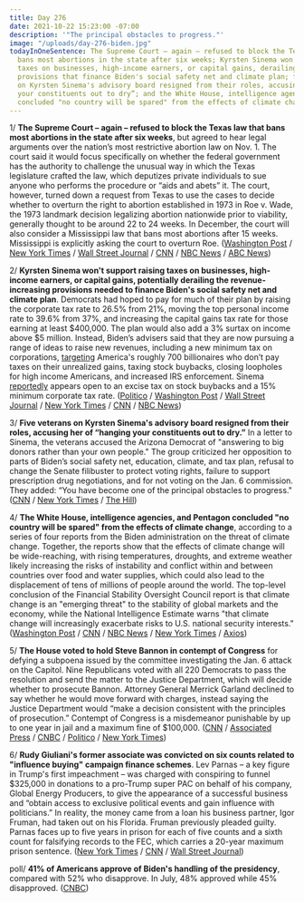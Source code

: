 ```yaml
---
title: Day 276
date: 2021-10-22 15:23:00 -07:00
description: '"The principal obstacles to progress."'
image: "/uploads/day-276-biden.jpg"
todayInOneSentence: The Supreme Court – again – refused to block the Texas law that
  bans most abortions in the state after six weeks; Kyrsten Sinema won't support raising
  taxes on businesses, high-income earners, or capital gains, derailing the revenue-increasing
  provisions that finance Biden's social safety net and climate plan; five veterans
  on Kyrsten Sinema's advisory board resigned from their roles, accusing her of “hanging
  your constituents out to dry”; and the White House, intelligence agencies, and Pentagon
  concluded "no country will be spared" from the effects of climate change.
---
```


1/ **The Supreme Court – again – refused to block the Texas law that bans most abortions in the state after six weeks**, but agreed to hear legal arguments over the nation’s most restrictive abortion law on Nov. 1. The court said it would focus specifically on whether the federal government has the authority to challenge the unusual way in which the Texas legislature crafted the law, which deputizes private individuals to sue anyone who performs the procedure or “aids and abets” it. The court, however, turned down a request from Texas to use the cases to decide whether to overturn the right to abortion established in 1973 in Roe v. Wade, the 1973 landmark decision legalizing abortion nationwide prior to viability, generally thought to be around 22 to 24 weeks. In December, the court will also consider a Mississippi law that bans most abortions after 15 weeks. Mississippi is explicitly asking the court to overturn Roe. ([Washington Post](https://www.washingtonpost.com/politics/courts_law/supreme-court-texas-abortion-law/2021/10/22/e62d4954-334b-11ec-9241-aad8e48f01ff_story.html) / [New York Times](https://www.nytimes.com/2021/10/22/us/supreme-court-abortion-texas.html) / [Wall Street Journal](https://www.wsj.com/articles/supreme-court-agrees-to-quick-consideration-of-texas-abortion-case-leaves-state-law-in-place-for-now-11634921299?mod=djemalertNEWS) / [CNN](https://www.cnn.com/2021/10/22/politics/abortion-texas-supreme-court/index.html) / [NBC News](https://www.nbcnews.com/politics/politics-news/supreme-court-quickly-take-challenge-texas-abortion-law-n1282166) / [ABC News](https://abcnews.go.com/Politics/supreme-court-texas-abortion-law/story?id=80730478))

2/ **Kyrsten Sinema won't support raising taxes on businesses, high-income earners, or capital gains, potentially derailing the revenue-increasing provisions needed to finance Biden's social safety net and climate plan**. Democrats had hoped to pay for much of their plan by raising the corporate tax rate to 26.5% from 21%, moving the top personal income rate to 39.6% from 37%, and increasing the capital gains tax rate for those earning at least $400,000. The plan would also add a 3% surtax on income above $5 million. Instead, Biden’s advisers said that they are now pursuing a range of ideas to raise new revenues, including a new minimum tax on corporations, [targeting](https://www.washingtonpost.com/us-policy/2021/10/22/sinema-warren-billionaire-tax/) America's roughly 700 billionaires who don’t pay taxes on their unrealized gains, taxing stock buybacks, closing loopholes for high income Americans, and increased IRS enforcement. Sinema [reportedly](https://www.wsj.com/articles/democrats-tackle-tax-and-healthcare-snags-in-2-trillion-bill-11634927822?mod=politics_lead_pos5) appears open to an excise tax on stock buybacks and a 15% minimum corporate tax rate. ([Politico](https://www.politico.com/news/2021/10/20/sinema-democrat-tax-plan-corporations-516364) / [Washington Post](https://www.washingtonpost.com/us-policy/2021/10/20/white-house-tax-plan/) / [Wall Street Journal](https://www.wsj.com/articles/democrats-cut-programs-durations-to-lower-cost-of-social-policy-and-climate-plan-11634747582?mod=djemalertNEWS) / [New York Times](https://www.nytimes.com/2021/10/22/us/politics/sinema-wealth-taxes.html) / [CNN](https://www.cnn.com/2021/10/21/politics/kyrsten-sinema-primary-challenge/index.html) / [NBC News](https://www.nbcnews.com/politics/congress/biden-meets-democratic-leaders-spending-bill-gets-firmed-n1282142))

3/ **Five veterans on Kyrsten Sinema's advisory board resigned from their roles, accusing her of “hanging your constituents out to dry.”** In a letter to Sinema, the veterans accused the Arizona Democrat of "answering to big donors rather than your own people." The group criticized her opposition to parts of Biden’s social safety net, education, climate, and tax plan, refusal to change the Senate filibuster to protect voting rights, failure to support prescription drug negotiations, and for not voting on the Jan. 6 commission. They added: “You have become one of the principal obstacles to progress." ([CNN](https://www.cnn.com/2021/10/21/politics/sinema-veterans-quit-advisory-board/index.html) / [New York Times](https://www.nytimes.com/2021/10/21/us/politics/sinema-veterans-resign.html) / [The Hill](https://thehill.com/homenews/senate/577775-five-members-of-sinemas-advisory-board-resign-call-her-one-of-the-principal?rl=1))

4/ **The White House, intelligence agencies, and Pentagon concluded "no country will be spared" from the effects of climate change**, according to a series of four reports from the Biden administration on the threat of climate change. Together, the reports show that the effects of climate change will be wide-reaching, with rising temperatures, droughts, and extreme weather likely increasing the risks of instability and conflict within and between countries over food and water supplies, which could also lead to the displacement of tens of millions of people around the world. The top-level conclusion of the Financial Stability Oversight Council report is that climate change is an "emerging threat" to the stability of global markets and the economy, while the National Intelligence Estimate warns "that climate change will increasingly exacerbate risks to U.S. national security interests." ([Washington Post](https://www.washingtonpost.com/national-security/intelligence-pentagon-climate-change-warnings/2021/10/21/ea3a2c84-31d3-11ec-a1e5-07223c50280a_story.html) / [CNN](https://www.cnn.com/2021/10/21/politics/climate-change-reports/index.html) / [NBC News](https://www.nbcnews.com/politics/national-security/climate-change-threatens-spark-instability-conflict-around-world-u-s-n1282078) / [New York Times](https://www.nytimes.com/2021/10/21/us/politics/climate-change-cost-us.html) / [Axios](https://www.axios.com/climate-change-economic-threat-fsoc-report-53338752-20f7-444d-8fad-967a89b3d060.html))

5/ **The House voted to hold Steve Bannon in contempt of Congress** for defying a subpoena issued by the committee investigating the Jan. 6 attack on the Capitol. Nine Republicans voted with all 220 Democrats to pass the resolution and send the matter to the Justice Department, which will decide whether to prosecute Bannon. Attorney General Merrick Garland declined to say whether he would move forward with charges, instead saying the Justice Department would “make a decision consistent with the principles of prosecution.” Contempt of Congress is a misdemeanor punishable by up to one year in jail and a maximum fine of $100,000. ([CNN](https://www.cnn.com/2021/10/21/politics/steve-bannon-house-contempt-vote/index.html) / [Associated Press](https://apnews.com/article/steve-bannon-donald-trump-capitol-siege-subpoenas-congress-f1807d868003e4e93ca9bf59d7821e90) / [CNBC](https://www.cnbc.com/2021/10/21/house-votes-to-hold-trump-ally-steve-bannon-in-contempt.html) / [Politico](https://www.politico.com/news/2021/10/21/jan-6-contempt-bannon-justice-department-516390) / [New York Times](https://www.nytimes.com/2021/10/21/us/politics/bannon-contempt-jan-6-subpoena.html))

6/ **Rudy Giuliani's former associate was convicted on six counts related to "influence buying" campaign finance schemes**. Lev Parnas – a key figure in Trump's first impeachment – was charged with conspiring to funnel $325,000 in donations to a pro-Trump super PAC on behalf of his company, Global Energy Producers, to give the appearance of a successful business and “obtain access to exclusive political events and gain influence with politicians.” In reality, the money came from a loan his business partner, Igor Fruman, had taken out on his Florida. Fruman previously pleaded guilty. Parnas faces up to five years in prison for each of five counts and a sixth count for falsifying records to the FEC, which carries a 20-year maximum prison sentence. ([New York Times](https://www.nytimes.com/2021/10/22/nyregion/lev-parnas-guilty-giuiliani.html) / [CNN](https://www.cnn.com/2021/10/22/politics/lev-parnas-verdict/index.html) / [Wall Street Journal](https://www.wsj.com/articles/lev-parnas-rudy-giuliani-associate-convicted-of-campaign-finance-charges-11634932001?mod=hp_listb_pos1))

poll/ **41% of Americans approve of Biden's handling of the presidency**, compared with 52% who disapprove. In July, 48% approved while 45% disapproved. ([CNBC](https://www.cnbc.com/2021/10/21/bidens-support-fading-fast-as-cnbc-survey-finds-concerns-on-the-economy-covid-and-inflation.html))